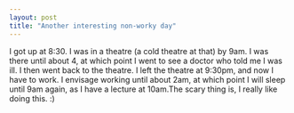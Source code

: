 ```yaml
---
layout: post
title: "Another interesting non-worky day"
---
```

I got up at 8:30. I was in a theatre (a cold theatre at that) by 9am. I was
there until about 4, at which point I went to see a doctor who told me I was
ill. I then went back to the theatre. I left the theatre at 9:30pm, and now I
have to work. I envisage working until about 2am, at which point I will sleep
until 9am again, as I have a lecture at 10am.The scary thing is, I really like
doing this. :)

